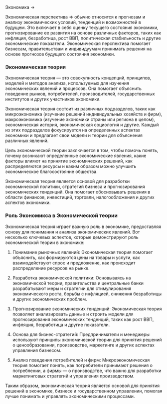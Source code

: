 Экономика ->

Экономическая перспектива => обычно относится к прогнозам и анализу экономических условий, тенденций и возможностей в будущем. Это включает в себя оценку текущего состояния экономики, прогнозирование ее развития на основе различных факторов, таких как инфляция, безработица, рост ВВП, политическая стабильность и другие экономические показатели. Экономическая перспектива помогает бизнесам, правительствам и индивидуумам принимать решения на основе прогнозов будущего состояния экономики.

### Экономическая теория
Экономическая теория — это совокупность концепций, принципов, моделей и методов анализа, используемых для изучения экономических явлений и процессов. Она помогает объяснить поведение рынков, потребителей, производителей, государственных институтов и других участников экономики.

Экономическая теория состоит из различных подразделов, таких как микроэкономика (изучение решений индивидуальных хозяйств и фирм), макроэкономика (изучение экономики страны или региона в целом), экономическая история, экономическая социология и другие. Каждый из этих подразделов фокусируется на определенных аспектах экономики и предлагает свои модели и теории для объяснения различных явлений.

Цель экономической теории заключается в том, чтобы помочь понять, почему возникают определенные экономические явления, какие факторы влияют на принятие экономических решений, как распределяются ресурсы и каким образом можно улучшить экономическое благосостояние общества.

Экономическая теория является основой для разработки экономической политики, стратегий бизнеса и прогнозирования экономических тенденций. Она помогает обосновывать решения в области финансов, инвестиций, торговли, налогообложения и других аспектов экономики.

### Роль Экономикса в Экономической теории
Экономическая теория играет важную роль в экономике, предоставляя основу для понимания и анализа экономических явлений. Вот несколько ключевых аспектов, которые демонстрируют роль экономической теории в экономике:

1. Понимание рыночных явлений: Экономическая теория помогает объяснить, как формируются цены на товары и услуги, как взаимодействуют спрос и предложение, как происходит распределение ресурсов на рынке.

2. Разработка экономической политики: Основываясь на экономической теории, правительства и центральные банки разрабатывают меры и стратегии для стимулирования экономического роста, борьбы с инфляцией, снижения безработицы и других экономических проблем.

3. Прогнозирование экономических тенденций: Экономическая теория позволяет анализировать данные и строить модели для прогнозирования экономических тенденций, таких как рост ВВП, инфляция, безработица и другие показатели.

4. Основа для бизнес-стратегий: Предприниматели и менеджеры используют принципы экономической теории для принятия решений о ценообразовании, производстве, маркетинге и других аспектах управления бизнесом.

5. Анализ поведения потребителей и фирм: Микроэкономическая теория помогает понять, как потребители принимают решения о потреблении, а фирмы — о производстве, что важно для разработки маркетинговых стратегий и управления производством.

Таким образом, экономическая теория является основой для принятия решений в экономике, бизнесе и государственном управлении, помогая лучше понимать и управлять экономическими процессами.